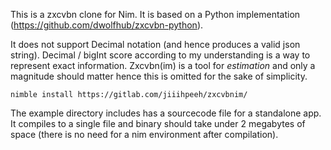 This is a zxcvbn clone  for Nim. It is based on a Python implementation (https://github.com/dwolfhub/zxcvbn-python).  

It does not support Decimal notation (and hence produces  a valid json string). Decimal / bigInt score according to my understanding is a way to represent exact information. Zxcvbn(im) is a tool for *estimation* and only a magnitude should matter hence this is omitted for the sake of simplicity.

```
nimble install https://gitlab.com/jiiihpeeh/zxcvbnim/
```

The example directory includes has a sourcecode  file for a standalone app. It compiles to a single file and binary should take under 2 megabytes of space (there is no need for a nim environment after compilation).
